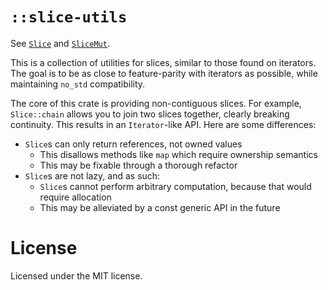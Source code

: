 # `::slice-utils`

See [`Slice`] and [`SliceMut`].

This is a collection of utilities for slices, similar to those found on
iterators. The goal is to be as close to feature-parity with iterators as
possible, while maintaining `no_std` compatibility.

The core of this crate is providing non-contiguous slices. For example,
`Slice::chain` allows you to join two slices together, clearly breaking
continuity. This results in an `Iterator`-like API. Here are some differences:

- `Slice`s can only return references, not owned values
    - This disallows methods like `map` which require ownership semantics
    - This may be fixable through a thorough refactor
- `Slice`s are not lazy, and as such:
    - `Slice`s cannot perform arbitrary computation, because that would require
    allocation
    - This may be alleviated by a const generic API in the future

# License

Licensed under the MIT license.

[`Slice`]: https://doc.rust-lang.org/slice-utils/latest/trait.Slice.html
[`SliceMut`]: https://doc.rust-lang.org/slice-utils/latest/trait.SliceMut.html
